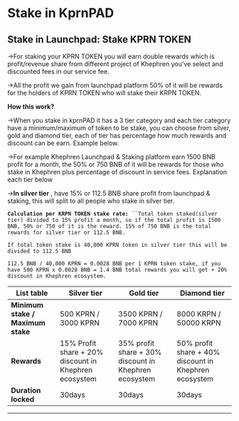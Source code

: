 # Stake in KprnPAD

## **Stake in Launchpad:** Stake KPRN TOKEN

→For staking your KPRN TOKEN you will earn double rewards which is profit/revenue share from different project of Khephren you've select and discounted fees in our service fee.

→All the profit we gain from launchpad platform 50% of it will be rewards for the holders of KPRN TOKEN who will stake their KRPN TOKEN.

**How this work?**

→When you stake in kprnPAD it has a 3 tier category and each tier category have a minimum/maximum of token to be stake, you can choose from silver, gold and diamond tier, each of tier has percentage how much rewards and discount can be earn. Example below.

→For example Khephren Launchpad & Staking platform earn 1500 BNB profit for a month, the 50% or 750 BNB of it will be rewards for those who stake in Khephren plus percentage of discount  in service fees. Explanation each tier below

→**In silver tier** , have 15% or 112.5 BNB share profit from launchpad & staking, this will split to all people who stake in silver tier.

**`Calculation per KRPN TOKEN stake rate:`**` ``Total token staked(silver tier) divided to 15% profit a month, so if the total profit is 1500 BNB, 50% or 750 of it is the reward. 15% of 750 BNB is the total rewards for silver tier or 112.5 BNB.`

`If total token stake is 40,000 KPRN token in silver tier this will be divided to 112.5 BNB`

`112.5 BNB / 40,000 KPRN = 0.0028 BNB per 1 KPRN token stake, if you have 500 KPRN x 0.0028 BNB = 1.4 BNB total rewards you will get + 20% discount in Khephren ecosystem.`



| List table                        | Silver tier                                           | Gold tier                                             | Diamond tier                                          |
| --------------------------------- | ----------------------------------------------------- | ----------------------------------------------------- | ----------------------------------------------------- |
| **Minimum stake / Maximum stake** | 500 KPRN / 3000 KPRN                                  | 3500 KPRN / 7000 KPRN                                 | 8000 KRPN / 50000 KRPN                                |
| **Rewards**                       | 15% Profit share + 20% discount in Khephren ecosystem | 35% profit share + 30% discount in Khephren ecosystem | 50% profit share + 40% discount in Khephren ecosystem |
| **Duration locked**               | 30days                                                | 30days                                                | 30days                                                |



****
